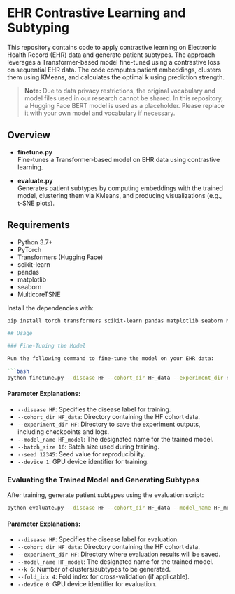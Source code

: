 # EHR Contrastive Learning and Subtyping

This repository contains code to apply contrastive learning on Electronic Health Record (EHR) data and generate patient subtypes. The approach leverages a Transformer-based model fine-tuned using a contrastive loss on sequential EHR data. The code computes patient embeddings, clusters them using KMeans, and calculates the optimal k using prediction strength.

> **Note:** Due to data privacy restrictions, the original vocabulary and model files used in our research cannot be shared. In this repository, a Hugging Face BERT model is used as a placeholder. Please replace it with your own model and vocabulary if necessary.

## Overview

- **finetune.py**  
  Fine-tunes a Transformer-based model on EHR data using contrastive learning.

- **evaluate.py**  
  Generates patient subtypes by computing embeddings with the trained model, clustering them via KMeans, and producing visualizations (e.g., t-SNE plots).

## Requirements

- Python 3.7+
- PyTorch
- Transformers (Hugging Face)
- scikit-learn
- pandas
- matplotlib
- seaborn
- MulticoreTSNE

Install the dependencies with:

```bash
pip install torch transformers scikit-learn pandas matplotlib seaborn MulticoreTSNE

## Usage

### Fine-Tuning the Model

Run the following command to fine-tune the model on your EHR data:

```bash
python finetune.py --disease HF --cohort_dir HF_data --experiment_dir HF --model_name cl_maskage_b16 --batch_size 16 --seed 12345 --device 1
```

#### Parameter Explanations:

- `--disease HF`: Specifies the disease label for training.
- `--cohort_dir HF_data`: Directory containing the HF cohort data.
- `--experiment_dir HF`: Directory to save the experiment outputs, including checkpoints and logs.
- `--model_name HF_model`: The designated name for the trained model.
- `--batch_size 16`: Batch size used during training.
- `--seed 12345`: Seed value for reproducibility.
- `--device 1`: GPU device identifier for training.

### Evaluating the Trained Model and Generating Subtypes

After training, generate patient subtypes using the evaluation script:

```bash
python evaluate.py --disease HF --cohort_dir HF_data --model_name HF_model --experiment_dir HF --k 6 --fold_idx 4 --device 0 
```

#### Parameter Explanations:

- `--disease HF`: Specifies the disease label for evaluation.
- `--cohort_dir HF_data`: Directory containing the HF cohort data.
- `--experiment_dir HF`: Directory where evaluation results will be saved.
- `--model_name HF_model`: The designated name for the trained model.
- `--k 6`: Number of clusters/subtypes to be generated.
- `--fold_idx 4`: Fold index for cross-validation (if applicable).
- `--device 0`: GPU device identifier for evaluation.


